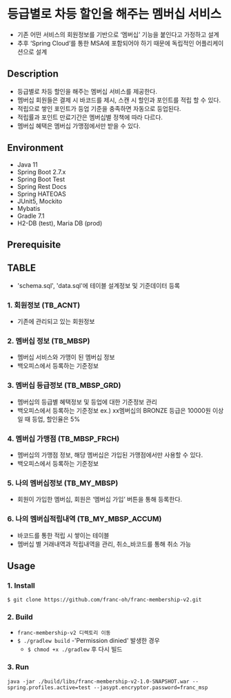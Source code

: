 # 등급별로 차등 할인을 해주는 멤버십 서비스

* 기존 어떤 서비스의 회원정보를 기반으로 ‘멤버십’ 기능을 붙인다고 가정하고 설계
* 추후 ‘Spring Cloud’를 통한 MSA에 포함되어야 하기 때문에 독립적인 어플리케이션으로 설계

## Description

* 등급별로 차등 할인을 해주는 멤버십 서비스를 제공한다.
* 멤버십 회원들은 결제 시 바코드를 제시, 스캔 시 할인과 포인트를 적립 할 수 있다.
* 적립으로 쌓인 포인트가 등업 기준을 충족하면 자동으로 등업된다.
* 적립률과 포인트 만료기간은 멤버십별 정책에 따라 다르다.
* 멤버십 혜택은 멤버십 가맹점에서만 받을 수 있다.

## Environment

* Java 11
* Spring Boot 2.7.x
* Spring Boot Test
* Spring Rest Docs
* Spring HATEOAS
* JUnit5, Mockito
* Mybatis
* Gradle 7.1
* H2-DB (test), Maria DB (prod)

## Prerequisite


## TABLE

* 'schema.sql', 'data.sql'에 테이블 설계정보 및 기준데이터 등록

### 1. 회원정보 (TB_ACNT)

- 기존에 관리되고 있는 회원정보

### 2. 멤버십 정보 (TB_MBSP)

- 멤버십 서비스와 가맹이 된 멤버십 정보
- 백오피스에서 등록하는 기준정보

### 3. 멤버십 등급정보 (TB_MBSP_GRD)

- 멤버십의 등급별 혜택정보 및 등업에 대한 기준정보 관리
- 백오피스에서 등록하는 기준정보
  ex.) xx멤버십의 BRONZE 등급은 10000원 이상일 때 등업, 할인율은 5%

### 4. 멤버십 가맹점 (TB_MBSP_FRCH)

- 멤버십의 가맹점 정보, 해당 멤버십은 가입된 가맹점에서만 사용할 수 있다.
- 백오피스에서 등록하는 기준정보

### 5. 나의 멤버십정보 (TB_MY_MBSP)

- 회원이 가입한 멤버십, 회원은 ‘멤버십 가입’ 버튼을 통해 등록한다.

### 6. 나의 멤버십적립내역 (TB_MY_MBSP_ACCUM)

- 바코드를 통한 적립 시 쌓이는 테이블
- 멤버십 별 거래내역과 적립내역을 관리, 취소_바코드를 통해 취소 가능

## Usage

### 1. Install
`$ git clone https://github.com/franc-oh/franc-membership-v2.git`

### 2. Build

- `franc-membership-v2 디렉토리 이동`
- `$ ./gradlew build`
-'Permission dinied' 발생한 경우
  - `$ chmod +x ./gradlew` 후 다시 빌드

### 3. Run

`java -jar ./build/libs/franc-membership-v2-1.0-SNAPSHOT.war --spring.profiles.active=test --jasypt.encryptor.password=franc_msp`

